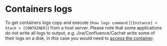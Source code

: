# Containers logs

To get containers logs copy and execute `Show logs command` (`[Instance] > Stack > [CONTAINER]`) from a host server. Please note that some applications do not write all logs to output, e.g. Jira/Confluence/Cachet write some of their logs on a disk, in this case you would need to [access the container](access.md). 
